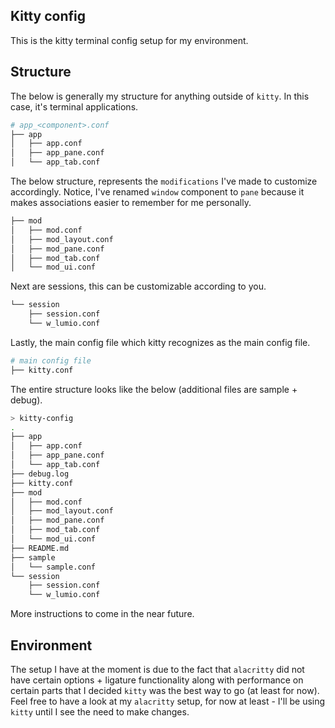 ## Kitty config

This is the kitty terminal config setup for my environment.

## Structure

The below is generally my structure for anything outside of `kitty`. In this case, it's terminal applications.

```bash
# app_<component>.conf
├── app
│   ├── app.conf
│   ├── app_pane.conf
│   └── app_tab.conf
```

The below structure, represents the `modifications` I've made to customize accordingly. Notice, I've renamed `window` component to `pane` because it makes associations easier to remember for me personally.

```bash
├── mod
│   ├── mod.conf
│   ├── mod_layout.conf
│   ├── mod_pane.conf
│   ├── mod_tab.conf
│   └── mod_ui.conf
```

Next are sessions, this can be customizable according to you.

```bash
└── session
    ├── session.conf
    └── w_lumio.conf
```

Lastly, the main config file which kitty recognizes as the main config file.

```bash
# main config file
├── kitty.conf
```

The entire structure looks like the below (additional files are sample + debug).

```bash
> kitty-config
.
├── app
│   ├── app.conf
│   ├── app_pane.conf
│   └── app_tab.conf
├── debug.log
├── kitty.conf
├── mod
│   ├── mod.conf
│   ├── mod_layout.conf
│   ├── mod_pane.conf
│   ├── mod_tab.conf
│   └── mod_ui.conf
├── README.md
├── sample
│   └── sample.conf
└── session
    ├── session.conf
    └── w_lumio.conf

```

More instructions to come in the near future.

## Environment

The setup I have at the moment is due to the fact that `alacritty` did not have certain options + ligature functionality along with performance on certain parts that I decided `kitty` was the best way to go (at least for now). Feel free to have a look at my `alacritty` setup, for now at least - I'll be using `kitty` until I see the need to make changes.
